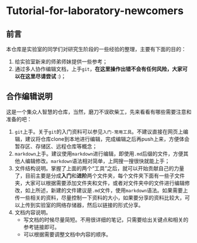 # Tutorial-for-laboratory-newcomers

## 前言      
本仓库是实验室的同学们对研究生阶段的一些经验的整理，主要有下面的目的：
1. 给实验室新来的师弟师妹提供一些参考；
2. 通过多人协作编辑文档，上手`git`，**在这里操作出错不会有任何风险，大家可以在这里尽请尝试** :)；


## 合作编辑说明        
这是一个集众人智慧的仓库，当然，磨刀不误砍柴工，先来看看有哪些需要注意和准备的吧：
1. `git`上手。关于`git`的入门资料可以参见`入门-常用工具`。不建议直接在网页上编辑，建议将仓库clone到本地进行编辑，完成编辑之后再push上来，方便体会暂存区、存储区、远程仓库等概念；
2. `markdown`上手。建议使用`markdown`进行编辑，即使用`.md`后缀的文件，方便其他人编辑修改。`markdown`语法相对简单，上网搜一搜很快就能上手；
3. 文件结构说明。掌握了上面的两个“工具”之后，就可以开始贡献自己的力量了，目前主要是分成**入门**和**进阶**两个文件夹，每个文件夹下面有一些子文件夹，大家可以根据需要添加文件夹和文件，或者对文件夹中的文件进行编辑修改，如上所述，新建的文件建议是`.md`文件，使用`markdown`语法。如果需要上传一些相关的资料，尽量控制一下资料的大小，如果要分享的资料比较大，可以上传到实验室的网络存储器，然后以链接的形式分享。
4. 文档内容说明。
    * 写文档的时候尽量简短。不用很详细的笔记，只需要给出关键点和相关的参考链接即可。
    * 可以根据需要调整文档中内容的顺序。




